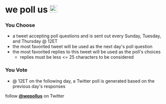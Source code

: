 # we poll us&nbsp;[<img width="24px" src="https://pbs.twimg.com/profile_images/1318325485177393154/7rvIU0_1_400x400.jpg">](https://twitter.com/wepollus)
### You Choose
* a tweet accepting poll questions and is sent out every Sunday, Tuesday, and Thursday @ 12ET
* the most favorited tweet will be used as the next day's poll question
* the most favorited replies to this tweet will be used as the poll's choices
  * replies must be less <= 25 characters to be considered
### You Vote
* @ 12ET on the following day, a Twitter poll is generated based on the previous day's responses

follow [__@wepollus__](https://twitter.com/wepollus) on Twitter
